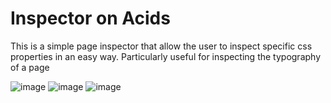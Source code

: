 # Inspector on Acids
This is a simple page inspector that allow the user to inspect specific css properties in an easy way. Particularly useful for inspecting the typography of a page

![image](https://user-images.githubusercontent.com/26362138/118399926-ccdb3b00-b65f-11eb-9122-fa553a0c3092.png)
![image](https://user-images.githubusercontent.com/26362138/118399929-cea4fe80-b65f-11eb-985c-fffc6aa30a33.png)
![image](https://user-images.githubusercontent.com/26362138/118399930-d06ec200-b65f-11eb-90ff-b3fc1aa079a7.png)
